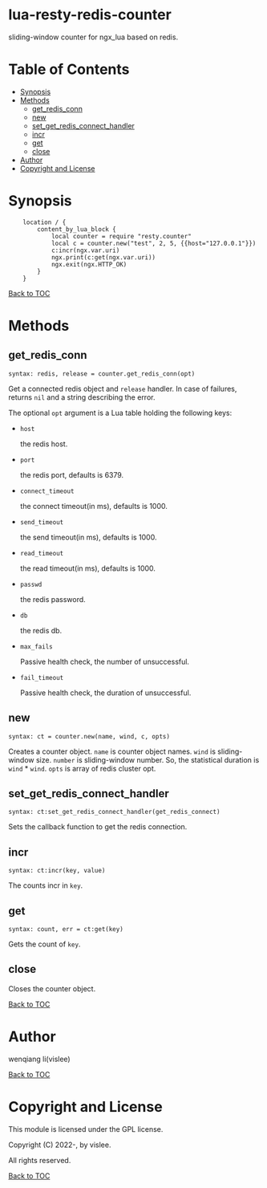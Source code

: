 # lua-resty-redis-counter
sliding-window counter for ngx_lua based on redis.

Table of Contents
=================

* [Synopsis](#synopsis)
* [Methods](#methods)
    * [get_redis_conn](#get_redis_conn)
    * [new](#new)
    * [set_get_redis_connect_handler](#set_get_redis_connect_handler)
    * [incr](#incr)
    * [get](#get)
    * [close](#close)
* [Author](#author)
* [Copyright and License](#copyright-and-license)

Synopsis
========

```nginx
    location / {
        content_by_lua_block {
            local counter = require "resty.counter"
            local c = counter.new("test", 2, 5, {{host="127.0.0.1"}})
            c:incr(ngx.var.uri)
            ngx.print(c:get(ngx.var.uri))
            ngx.exit(ngx.HTTP_OK)
        }
    }
```


[Back to TOC](#table-of-contents)


Methods
=======


get_redis_conn
--------------
`syntax: redis, release = counter.get_redis_conn(opt)`

Get a connected redis object and `release` handler.
In case of failures, returns `nil` and a string describing the error.

The optional `opt` argument is a Lua table holding the following keys:

* `host`

	the redis host.

* `port`

	the redis port, defaults is 6379.

* `connect_timeout`

	the connect timeout(in ms), defaults is 1000.

* `send_timeout`

	the send timeout(in ms), defaults is 1000.

* `read_timeout`

	the read timeout(in ms), defaults is 1000.

* `passwd`

	the redis password.

* `db`

	the redis db.

* `max_fails`

	Passive health check, the number of unsuccessful.

* `fail_timeout`

	Passive health check, the duration of unsuccessful.


new
---
`syntax: ct = counter.new(name, wind, c, opts)`

Creates a counter object.
`name` is counter object names.
`wind` is sliding-window size. `number` is sliding-window number. So, the statistical duration is `wind` * `wind`.
`opts` is array of redis cluster opt.


set_get_redis_connect_handler
-----------------------------
`syntax: ct:set_get_redis_connect_handler(get_redis_connect)`


Sets the callback function to get the redis connection.


incr
----
`syntax: ct:incr(key, value)`

The counts incr in `key`.


get
---
`syntax: count, err = ct:get(key)`

Gets the count of `key`.


close
-----

Closes the counter object.


[Back to TOC](#table-of-contents)


Author
======

wenqiang li(vislee)

[Back to TOC](#table-of-contents)



Copyright and License
=====================

This module is licensed under the GPL license.

Copyright (C) 2022-, by vislee.

All rights reserved.

[Back to TOC](#table-of-contents)
